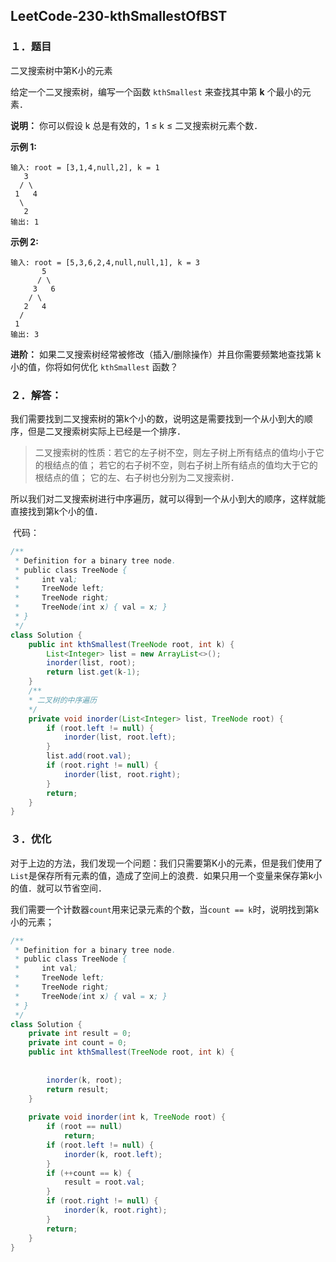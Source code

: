 ## LeetCode-230-kthSmallestOfBST

### １．题目

二叉搜索树中第K小的元素

给定一个二叉搜索树，编写一个函数 `kthSmallest` 来查找其中第 **k** 个最小的元素．

**说明：**
你可以假设 k 总是有效的，1 ≤ k ≤ 二叉搜索树元素个数．

**示例 1:**

```
输入: root = [3,1,4,null,2], k = 1
   3
  / \
 1   4
  \
   2
输出: 1
```

**示例 2:**

```
输入: root = [5,3,6,2,4,null,null,1], k = 3
       5
      / \
     3   6
    / \
   2   4
  /
 1
输出: 3
```

**进阶：**
如果二叉搜索树经常被修改（插入/删除操作）并且你需要频繁地查找第 k 小的值，你将如何优化 `kthSmallest` 函数？

### ２．解答：

​	我们需要找到二叉搜索树的第k个小的数，说明这是需要找到一个从小到大的顺序，但是二叉搜索树实际上已经是一个排序．

> 二叉搜索树的性质：若它的左子树不空，则左子树上所有结点的值均小于它的根结点的值； 若它的右子树不空，则右子树上所有结点的值均大于它的根结点的值； 它的左、右子树也分别为二叉搜索树．

​	所以我们对二叉搜索树进行中序遍历，就可以得到一个从小到大的顺序，这样就能直接找到第k个小的值．

​	代码：

```java
/**
 * Definition for a binary tree node.
 * public class TreeNode {
 *     int val;
 *     TreeNode left;
 *     TreeNode right;
 *     TreeNode(int x) { val = x; }
 * }
 */
class Solution {
    public int kthSmallest(TreeNode root, int k) {
        List<Integer> list = new ArrayList<>();
        inorder(list, root);
        return list.get(k-1);
    }
    /**
    * 二叉树的中序遍历
    */
    private void inorder(List<Integer> list, TreeNode root) {
        if (root.left != null) {
            inorder(list, root.left);
        }
        list.add(root.val);
        if (root.right != null) {
            inorder(list, root.right);
        }
        return;
    }
}
```

### ３．优化

​	对于上边的方法，我们发现一个问题：我们只需要第K小的元素，但是我们使用了`List`是保存所有元素的值，造成了空间上的浪费．如果只用一个变量来保存第k小的值．就可以节省空间．

​	我们需要一个计数器`count`用来记录元素的个数，当`count == k`时，说明找到第k小的元素；	

```java
/**
 * Definition for a binary tree node.
 * public class TreeNode {
 *     int val;
 *     TreeNode left;
 *     TreeNode right;
 *     TreeNode(int x) { val = x; }
 * }
 */
class Solution {
    private int result = 0;
    private int count = 0;
    public int kthSmallest(TreeNode root, int k) {
        
        
        inorder(k, root);
        return result;
    }
    
    private void inorder(int k, TreeNode root) {
        if (root == null)
            return;
        if (root.left != null) {
            inorder(k, root.left);
        }
        if (++count == k) {
            result = root.val;
        }
        if (root.right != null) {
            inorder(k, root.right);
        }
        return;
    }
}
```

